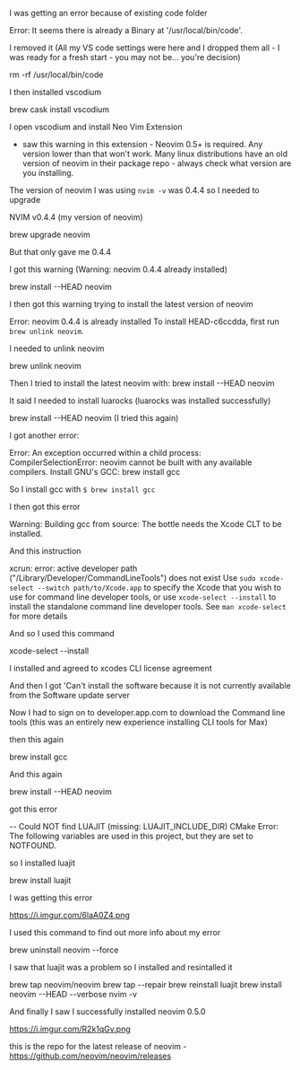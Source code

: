 I was getting an error because of existing code folder

Error: It seems there is already a Binary at '/usr/local/bin/code'.

I removed it (All my VS code settings were here and I dropped them all - I was ready for a fresh start - you may not be... you're decision)

rm -rf /usr/local/bin/code

I then installed vscodium

brew cask install vscodium

I open vscodium and install Neo Vim Extension
* saw this warning in this extension - Neovim 0.5+ is required. Any version lower than that won't work. Many linux distributions have an old version of neovim in their package repo - always check what version are you installing.

The version of neovim I was using `nvim -v` was 0.4.4 so I needed to upgrade

NVIM v0.4.4 (my version of neovim)

brew upgrade neovim

But that only gave me 0.4.4

I got this warning (Warning: neovim 0.4.4 already installed)

brew install --HEAD neovim

I then got this warning trying to install the latest version of neovim

Error: neovim 0.4.4 is already installed
To install HEAD-c6ccdda, first run `brew unlink neovim`.

I needed to unlink neovim

brew unlink neovim

Then I tried to install the latest neovim with: brew install --HEAD neovim

It said I needed to install luarocks (luarocks was installed successfully)

brew install --HEAD neovim (I tried this again)

I got another error:

Error: An exception occurred within a child process:
  CompilerSelectionError: neovim cannot be built with any available compilers.
Install GNU's GCC:
  brew install gcc

So I install gcc with `$ brew install gcc`

I then got this error

Warning: Building gcc from source:
  The bottle needs the Xcode CLT to be installed.

And this instruction

xcrun: error: active developer path ("/Library/Developer/CommandLineTools") does not exist
Use `sudo xcode-select --switch path/to/Xcode.app` to specify the Xcode that you wish to use for command line developer tools, or use `xcode-select --install` to install the standalone command line developer tools.
See `man xcode-select` for more details

And so I used this command

xcode-select --install

I installed and agreed to xcodes CLI license agreement

And then I got 'Can't install the software because it is not currently available from the Software update server

Now I had to sign on to developer.app.com to download the Command line tools (this was an entirely new experience installing CLI tools for Max)

then this again 

brew install gcc

And this again

brew install --HEAD neovim

got this error

-- Could NOT find LUAJIT (missing: LUAJIT_INCLUDE_DIR)
CMake Error: The following variables are used in this project, but they are set to NOTFOUND.

so I installed luajit

brew install luajit

I was getting this error

https://i.imgur.com/6laA0Z4.png

I used this command to find out more info about my error

brew uninstall neovim --force

I saw that luajit was a problem so I installed and resintalled it

brew tap neovim/neovim
brew tap --repair
brew reinstall luajit
brew install neovim --HEAD --verbose
nvim -v

And finally I saw I successfully installed neovim 0.5.0

https://i.imgur.com/R2k1qGv.png

this is the repo for the latest release of neovim - https://github.com/neovim/neovim/releases
